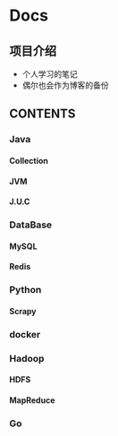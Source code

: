 # Docs

## 项目介绍
* 个人学习的笔记
* 偶尔也会作为博客的备份

## CONTENTS
### Java
#### Collection

#### JVM

#### J.U.C

### DataBase
#### MySQL

#### Redis

### Python
#### Scrapy

### docker

### Hadoop
#### HDFS


#### MapReduce

### Go